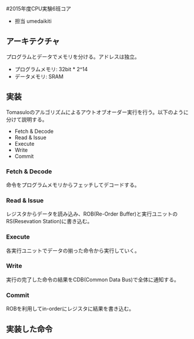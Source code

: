 #2015年度CPU実験6班コア
- 担当 umedaikiti

## アーキテクチャ
プログラムとデータでメモリを分ける。アドレスは独立。
- プログラムメモリ: 32bit * 2^14
- データメモリ: SRAM

## 実装
Tomasuloのアルゴリズムによるアウトオブオーダー実行を行う。以下のように分けて説明する。
- Fetch & Decode
- Read & Issue
- Execute
- Write
- Commit

### Fetch & Decode
命令をプログラムメモリからフェッチしてデコードする。

### Read & Issue
レジスタからデータを読み込み、ROB(Re-Order Buffer)と実行ユニットのRS(Resevation Station)に書き込む。

### Execute
各実行ユニットでデータの揃った命令から実行していく。

### Write
実行の完了した命令の結果をCDB(Common Data Bus)で全体に通知する。

### Commit
ROBを利用してin-orderにレジスタに結果を書き込む。

## 実装した命令
